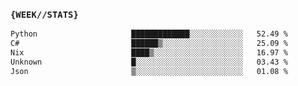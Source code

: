 ### `{WEEK//STATS}` 
<!--START_SECTION:waka-->

```txt
Python                     █████████████░░░░░░░░░░░░   52.49 %
C#                         ██████▒░░░░░░░░░░░░░░░░░░   25.09 %
Nix                        ████▒░░░░░░░░░░░░░░░░░░░░   16.97 %
Unknown                    █░░░░░░░░░░░░░░░░░░░░░░░░   03.43 %
Json                       ▒░░░░░░░░░░░░░░░░░░░░░░░░   01.08 %
```

<!--END_SECTION:waka-->
